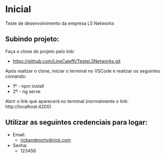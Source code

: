 # Inicial

Teste de desenvolvimento da empresa L5 Networks

## Subindo projeto:
Faça o clone do projeto pelo link: 

* https://github.com/LineCaleffi/TesteL5Networks.git

Após realizar o clone, iniciar o terminal no VSCode e realizar os seguintes comando:

- 1º - npm install
- 2º - ng serve

Abrir o link que aparecerá no terminal (normalmente o link: http://localhost:4200)

## Utilizar as seguintes credenciais para logar:
* Email: 
    * rickandmorty@rick.com
* Senha: 
    * 123456

